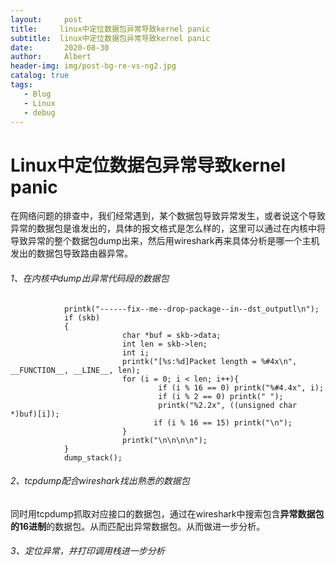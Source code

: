 ```yaml
---
layout:     post
title:     linux中定位数据包异常导致kernel panic
subtitle:  linux中定位数据包异常导致kernel panic
date:       2020-08-30
author:     Albert
header-img: img/post-bg-re-vs-ng2.jpg
catalog: true
tags:
   - Blog
   - Linux
   - debug
---
```


# Linux中定位数据包异常导致kernel panic

​	在网络问题的排查中，我们经常遇到，某个数据包导致异常发生，或者说这个导致异常的数据包是谁发出的，具体的报文格式是怎么样的，这里可以通过在内核中将导致异常的整个数据包dump出来，然后用wireshark再来具体分析是哪一个主机发出的数据包导致路由器异常。

######     1、在内核中dump出异常代码段的数据包

   

```
			printk("------fix--me--drop-package--in--dst_outputl\n");
			if (skb)
			{
			             char *buf = skb->data;
			             int len = skb->len;
			             int i;
			             printk("[%s:%d]Packet length = %#4x\n", __FUNCTION__, __LINE__, len);
			             for (i = 0; i < len; i++){
			                     if (i % 16 == 0) printk("%#4.4x", i);
			                     if (i % 2 == 0) printk(" ");
			                     printk("%2.2x", ((unsigned char *)buf)[i]);
			                    if (i % 16 == 15) printk("\n");
			             }
			             printk("\n\n\n\n");
			}
			dump_stack();
```

###### 2、tcpdump配合wireshark找出熟悉的数据包

​    同时用tcpdump抓取对应接口的数据包，通过在wireshark中搜索包含**异常数据包的16进制**的数据包。从而匹配出异常数据包。从而做进一步分析。

###### 3、定位异常，并打印调用栈进一步分析